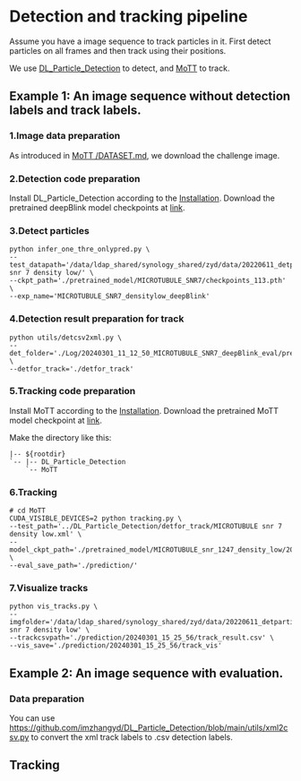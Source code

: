 # Detection and tracking pipeline

Assume you have a image sequence to track particles in it. First detect particles on all frames and then track using their positions. 

We use [DL_Particle_Detection](https://github.com/imzhangyd/DL_Particle_Detection.git) to detect, and [MoTT](https://github.com/imzhangyd/MoTT.git) to track.

## Example 1: An image sequence without detection labels and track labels.
### 1.Image data preparation
As introduced in [MoTT
/DATASET.md](https://github.com/imzhangyd/MoTT/blob/main/DATASET.md), we download the challenge image. 

### 2.Detection code preparation
Install DL_Particle_Detection according to the [Installation](https://github.com/imzhangyd/DL_Particle_Detection/blob/main/README.md). Download the pretrained deepBlink model checkpoints at [link](https://drive.google.com/drive/folders/1W93aOc_rCUnCS4D1ZFBSN4YJa-va-8hN).

### 3.Detect particles
```
python infer_one_thre_onlypred.py \
--test_datapath='/data/ldap_shared/synology_shared/zyd/data/20220611_detparticle/challenge/MICROTUBULE snr 7 density low/' \
--ckpt_path='./pretrained_model/MICROTUBULE_SNR7/checkpoints_113.pth' \
--exp_name='MICROTUBULE_SNR7_densitylow_deepBlink'
```

### 4.Detection result preparation for track
```
python utils/detcsv2xml.py \
--det_folder='./Log/20240301_11_12_50_MICROTUBULE_SNR7_deepBlink_eval/prediction_0.5' \
--detfor_track='./detfor_track'
```

### 5.Tracking code preparation
Install MoTT according to the [Installation](https://github.com/imzhangyd/MoTT/blob/main/README.md). Download the pretrained MoTT model checkpoint at [link](https://drive.google.com/drive/folders/1-0mp2tQ3YXu4wHK3GbboI-ombeWpYdzC?usp=sharing).

Make the directory like this:
```
|-- ${rootdir}
`-- |-- DL_Particle_Detection
    `-- MoTT
```

### 6.Tracking
```
# cd MoTT
CUDA_VISIBLE_DEVICES=2 python tracking.py \
--test_path='../DL_Particle_Detection/detfor_track/MICROTUBULE snr 7 density low.xml' \
--model_ckpt_path='./pretrained_model/MICROTUBULE_snr_1247_density_low/20220406_11_18_51.chkpt' \
--eval_save_path='./prediction/'
```

### 7.Visualize tracks
```
python vis_tracks.py \
--imgfolder='/data/ldap_shared/synology_shared/zyd/data/20220611_detparticle/challenge/MICROTUBULE snr 7 density low' \
--trackcsvpath='./prediction/20240301_15_25_56/track_result.csv' \
--vis_save='./prediction/20240301_15_25_56/track_vis'
```

## Example 2: An image sequence with evaluation.



### Data preparation
You can use https://github.com/imzhangyd/DL_Particle_Detection/blob/main/utils/xml2csv.py to convert the xml track labels to .csv detection labels.







## Tracking

### 

